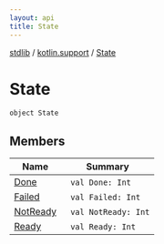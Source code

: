 ```yaml
---
layout: api
title: State
---
```

[stdlib](../../index.html) / [kotlin.support](../index.html) / [State](index.html)

# State

```
object State
```
## Members
| Name | Summary |
|------|---------|
|[Done](Done.html)|&nbsp;&nbsp;`val Done: Int`<br>|
|[Failed](Failed.html)|&nbsp;&nbsp;`val Failed: Int`<br>|
|[NotReady](NotReady.html)|&nbsp;&nbsp;`val NotReady: Int`<br>|
|[Ready](Ready.html)|&nbsp;&nbsp;`val Ready: Int`<br>|
